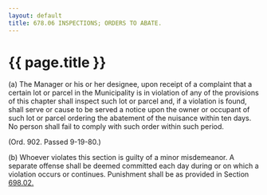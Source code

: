 ```yaml
---
layout: default 
title: 678.06 INSPECTIONS; ORDERS TO ABATE.
---
```


{{ page.title }}
================

​(a) The Manager or his or her designee, upon receipt of a complaint
that a certain lot or parcel in the Municipality is in violation of any
of the provisions of this chapter shall inspect such lot or parcel and,
if a violation is found, shall serve or cause to be served a notice upon
the owner or occupant of such lot or parcel ordering the abatement of
the nuisance within ten days. No person shall fail to comply with such
order within such period.

(Ord. 902. Passed 9-19-80.)

​(b) Whoever violates this section is guilty of a minor misdemeanor. A
separate offense shall be deemed committed each day during or on which a
violation occurs or continues. Punishment shall be as provided in
Section [698.02.](38e2f631.html)
